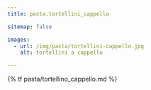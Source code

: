 ```yaml
---
title: pasta.tortellini_cappello

sitemap: false

images:
  - url: /img/pasta/tortellini-cappello.jpg
    alt: tortellini a cappello

---
```


{% tf pasta/tortellino_cappello.md %}